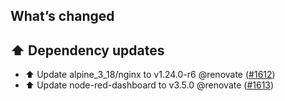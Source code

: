 ## What’s changed

## ⬆️ Dependency updates

- ⬆️ Update alpine_3_18/nginx to v1.24.0-r6 @renovate ([#1612](https://github.com/hassio-addons/addon-node-red/pull/1612))
- ⬆️ Update node-red-dashboard to v3.5.0 @renovate ([#1613](https://github.com/hassio-addons/addon-node-red/pull/1613))
